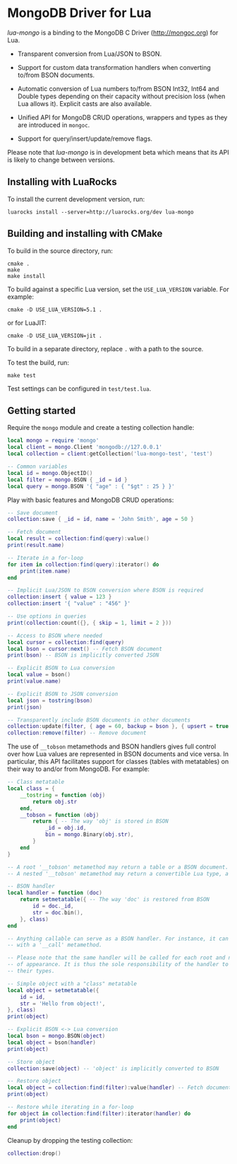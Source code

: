 MongoDB Driver for Lua
======================

_lua-mongo_ is a binding to the MongoDB C Driver (http://mongoc.org) for Lua.

* Transparent conversion from Lua/JSON to BSON.

* Support for custom data transformation handlers when converting to/from BSON documents.

* Automatic conversion of Lua numbers to/from BSON Int32, Int64 and Double types depending on
  their capacity without precision loss (when Lua allows it). Explicit casts are also available.

* Unified API for MongoDB CRUD operations, wrappers and types as they are introduced in `mongoc`.

* Support for query/insert/update/remove flags.


Please note that _lua-mongo_ is in development beta which means that its API is likely to change
between versions.


Installing with LuaRocks
------------------------

To install the current development version, run:

	luarocks install --server=http://luarocks.org/dev lua-mongo


Building and installing with CMake
----------------------------------

To build in the source directory, run:

	cmake .
	make
	make install

To build against a specific Lua version, set the `USE_LUA_VERSION` variable. For example:

	cmake -D USE_LUA_VERSION=5.1 .

or for LuaJIT:

	cmake -D USE_LUA_VERSION=jit .

To build in a separate directory, replace `.` with a path to the source.

To test the build, run:

	make test

Test settings can be configured in `test/test.lua`.


Getting started
---------------

Require the `mongo` module and create a testing collection handle:

```Lua
local mongo = require 'mongo'
local client = mongo.Client 'mongodb://127.0.0.1'
local collection = client:getCollection('lua-mongo-test', 'test')

-- Common variables
local id = mongo.ObjectID()
local filter = mongo.BSON { _id = id }
local query = mongo.BSON '{ "age" : { "$gt" : 25 } }'
```


Play with basic features and MongoDB CRUD operations:

```Lua
-- Save document
collection:save { _id = id, name = 'John Smith', age = 50 }

-- Fetch document
local result = collection:find(query):value()
print(result.name)

-- Iterate in a for-loop
for item in collection:find(query):iterator() do
	print(item.name)
end

-- Implicit Lua/JSON to BSON conversion where BSON is required
collection:insert { value = 123 }
collection:insert '{ "value" : "456" }'

-- Use options in queries
print(collection:count({}, { skip = 1, limit = 2 }))

-- Access to BSON where needed
local cursor = collection:find(query)
local bson = cursor:next() -- Fetch BSON document
print(bson) -- BSON is implicitly converted JSON

-- Explicit BSON to Lua conversion
local value = bson()
print(value.name)

-- Explicit BSON to JSON conversion
local json = tostring(bson)
print(json)

-- Transparently include BSON documents in other documents
collection:update(filter, { age = 60, backup = bson }, { upsert = true }) -- Update document
collection:remove(filter) -- Remove document
```


The use of `__tobson` metamethods and BSON handlers gives full control over how Lua values are
represented in BSON documents and vice versa. In particular, this API facilitates support for
classes (tables with metatables) on their way to and/or from MongoDB. For example:

```Lua
-- Class metatable
local class = {
	__tostring = function (obj)
		return obj.str
	end,
	__tobson = function (obj)
		return { -- The way 'obj' is stored in BSON
			_id = obj.id,
			bin = mongo.Binary(obj.str),
		}
	end
}

-- A root '__tobson' metamethod may return a table or a BSON document.
-- A nested '__tobson' metamethod may return a convertible Lua type, a BSON type or a BSON document.

-- BSON handler
local handler = function (doc)
	return setmetatable({ -- The way 'doc' is restored from BSON
		id = doc._id,
		str = doc.bin(),
	}, class)
end

-- Anything callable can serve as a BSON handler. For instance, it can be a table or a userdata
-- with a '__call' metamethod.

-- Please note that the same handler will be called for each root and nested document in the order
-- of appearance. It is thus the sole responsibility of the handler to differentiate documents by
-- their types.

-- Simple object with a "class" metatable
local object = setmetatable({
	id = id,
	str = 'Hello from object!',
}, class)
print(object)

-- Explicit BSON <-> Lua conversion
local bson = mongo.BSON(object)
local object = bson(handler)
print(object)

-- Store object
collection:save(object) -- 'object' is implicitly converted to BSON

-- Restore object
local object = collection:find(filter):value(handler) -- Fetch document and evaluate with handler
print(object)

-- Restore while iterating in a for-loop
for object in collection:find(filter):iterator(handler) do
	print(object)
end
```


Cleanup by dropping the testing collection:

```Lua
collection:drop()
```
